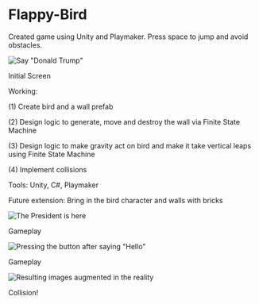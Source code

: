 # Flappy-Bird
Created game using Unity and Playmaker. Press space to jump and avoid obstacles.

![Say "Donald Trump"](https://github.com/adityaiiitv/Flappy-Bird/blob/master/Pictures/Screenshot%20(47).png)

Initial Screen


Working:

(1) Create bird and a wall prefab

(2) Design logic to generate, move and destroy the wall via Finite State Machine

(3) Design logic to make gravity act on bird and make it take vertical leaps using Finite State Machine

(4) Implement collisions

Tools: Unity, C#, Playmaker


Future extension: Bring in the bird character and walls with bricks



![The President is here](https://github.com/adityaiiitv/Flappy-Bird/blob/master/Pictures/Screenshot%20(48).png)

Gameplay




![Pressing the button after saying "Hello"](https://github.com/adityaiiitv/Flappy-Bird/blob/master/Pictures/Screenshot%20(49).png)

Gameplay


![Resulting images augmented in the reality](https://github.com/adityaiiitv/Flappy-Bird/blob/master/Pictures/Screenshot%20(53).png)

Collision!
